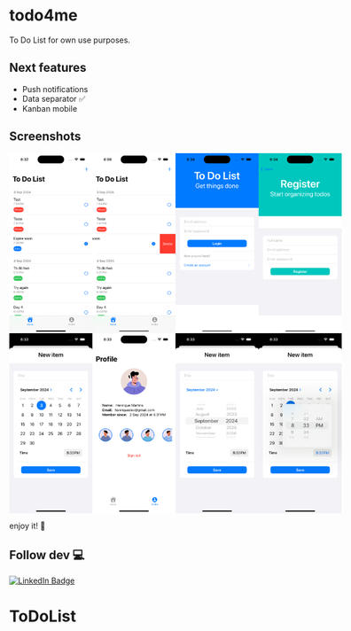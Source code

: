 # todo4me

To Do List for own use purposes.

## Next features

- Push notifications <br/>
- Data separator ✅ <br/>
- Kanban mobile

## Screenshots

<div style="display: flex">
  <img src="https://github.com/luizricini/todolist/blob/main/screeshots/Simulator%20Screenshot%20-%20iPhone%2015%20Pro%20-%202024-09-03%20at%2020.32.58.png" alt="main" width="150"/>
  <img src="https://github.com/luizricini/todolist/blob/main/screeshots/Simulator%20Screenshot%20-%20iPhone%2015%20Pro%20-%202024-09-03%20at%2020.59.55.png" alt="main two" width="150"/>
  <img src="https://github.com/luizricini/todolist/blob/main/screeshots/Simulator%20Screenshot%20-%20iPhone%2015%20Pro%20-%202024-09-03%20at%2020.34.26.png" alt="login" width="150"/>
  <img src="https://github.com/luizricini/todolist/blob/main/screeshots/Simulator%20Screenshot%20-%20iPhone%2015%20Pro%20-%202024-09-03%20at%2020.34.34.png" alt="register" width="150"/>
</div>

<div style="display: flex">
  <img src="https://github.com/luizricini/todolist/blob/main/screeshots/Simulator%20Screenshot%20-%20iPhone%2015%20Pro%20-%202024-09-03%20at%2020.33.32.png" alt="new item" width="150"/>
  <img src="https://github.com/luizricini/todolist/blob/main/screeshots/Simulator%20Screenshot%20-%20iPhone%2015%20Pro%20-%202024-09-03%20at%2020.33.13.png" alt="profile" width="150"/>
  <img src="https://github.com/luizricini/todolist/blob/main/screeshots/Simulator%20Screenshot%20-%20iPhone%2015%20Pro%20-%202024-09-03%20at%2020.33.41.png" alt="date" width="150"/>
  <img src="https://github.com/luizricini/todolist/blob/main/screeshots/Simulator%20Screenshot%20-%20iPhone%2015%20Pro%20-%202024-09-03%20at%2020.33.53.png" alt="hour" width="150"/>
</div>


enjoy it! 🍻 

## Follow dev 💻
[![LinkedIn Badge](https://img.shields.io/badge/LinkedIn-0077B5?style=for-the-badge&logo=linkedin&logoColor=white)](https://www.linkedin.com/in/luiz-ricini-425850201/)
# ToDoList
